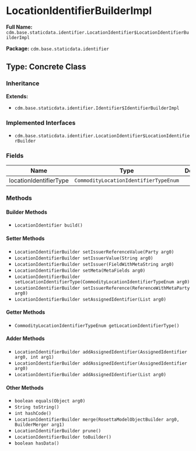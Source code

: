 # LocationIdentifierBuilderImpl

**Full Name:** `cdm.base.staticdata.identifier.LocationIdentifier$LocationIdentifierBuilderImpl`

**Package:** `cdm.base.staticdata.identifier`

## Type: Concrete Class

### Inheritance

**Extends:**
- `cdm.base.staticdata.identifier.Identifier$IdentifierBuilderImpl`

### Implemented Interfaces

- `cdm.base.staticdata.identifier.LocationIdentifier$LocationIdentifierBuilder`

### Fields

| Name | Type | Description |
|------|------|-------------|
| locationIdentifierType | `CommodityLocationIdentifierTypeEnum` |  |

### Methods

#### Builder Methods

- `LocationIdentifier build()`

#### Setter Methods

- `LocationIdentifierBuilder setIssuerReferenceValue(Party arg0)`
- `LocationIdentifierBuilder setIssuerValue(String arg0)`
- `LocationIdentifierBuilder setIssuer(FieldWithMetaString arg0)`
- `LocationIdentifierBuilder setMeta(MetaFields arg0)`
- `LocationIdentifierBuilder setLocationIdentifierType(CommodityLocationIdentifierTypeEnum arg0)`
- `LocationIdentifierBuilder setIssuerReference(ReferenceWithMetaParty arg0)`
- `LocationIdentifierBuilder setAssignedIdentifier(List arg0)`

#### Getter Methods

- `CommodityLocationIdentifierTypeEnum getLocationIdentifierType()`

#### Adder Methods

- `LocationIdentifierBuilder addAssignedIdentifier(AssignedIdentifier arg0, int arg1)`
- `LocationIdentifierBuilder addAssignedIdentifier(AssignedIdentifier arg0)`
- `LocationIdentifierBuilder addAssignedIdentifier(List arg0)`

#### Other Methods

- `boolean equals(Object arg0)`
- `String toString()`
- `int hashCode()`
- `LocationIdentifierBuilder merge(RosettaModelObjectBuilder arg0, BuilderMerger arg1)`
- `LocationIdentifierBuilder prune()`
- `LocationIdentifierBuilder toBuilder()`
- `boolean hasData()`

